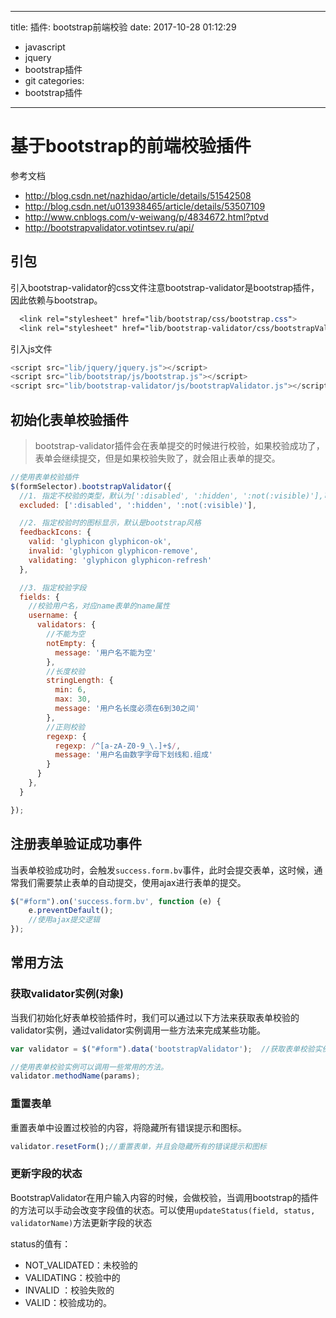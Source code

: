 ﻿
---
title: 插件: bootstrap前端校验
date: 2017-10-28 01:12:29 
` `
  - javascript
  - jquery
  - bootstrap插件 
  - git
categories: 
  - bootstrap插件 
---
# 基于bootstrap的前端校验插件 


参考文档

+ http://blog.csdn.net/nazhidao/article/details/51542508
+ http://blog.csdn.net/u013938465/article/details/53507109
+ <http://www.cnblogs.com/v-weiwang/p/4834672.html?ptvd>
+ <http://bootstrapvalidator.votintsev.ru/api/>

## 引包

引入bootstrap-validator的css文件注意bootstrap-validator是bootstrap插件，因此依赖与bootstrap。

```css
  <link rel="stylesheet" href="lib/bootstrap/css/bootstrap.css">
  <link rel="stylesheet" href="lib/bootstrap-validator/css/bootstrapValidator.css">
```

引入js文件

```javascript
<script src="lib/jquery/jquery.js"></script>
<script src="lib/bootstrap/js/bootstrap.js"></script>
<script src="lib/bootstrap-validator/js/bootstrapValidator.js"></script>
```

## 初始化表单校验插件

> bootstrap-validator插件会在表单提交的时候进行校验，如果校验成功了，表单会继续提交，但是如果校验失败了，就会阻止表单的提交。

```javascript
//使用表单校验插件
$(formSelector).bootstrapValidator({
  //1. 指定不校验的类型，默认为[':disabled', ':hidden', ':not(:visible)'],可以不设置
  excluded: [':disabled', ':hidden', ':not(:visible)'],

  //2. 指定校验时的图标显示，默认是bootstrap风格
  feedbackIcons: {
    valid: 'glyphicon glyphicon-ok',
    invalid: 'glyphicon glyphicon-remove',
    validating: 'glyphicon glyphicon-refresh'
  },

  //3. 指定校验字段
  fields: {
    //校验用户名，对应name表单的name属性
    username: {
      validators: {
        //不能为空
        notEmpty: {
          message: '用户名不能为空'
        },
        //长度校验
        stringLength: {
          min: 6,
          max: 30,
          message: '用户名长度必须在6到30之间'
        },
        //正则校验
        regexp: {
          regexp: /^[a-zA-Z0-9_\.]+$/,
          message: '用户名由数字字母下划线和.组成'
        }
      }
    },
  }

});
```

## 注册表单验证成功事件

当表单校验成功时，会触发`success.form.bv`事件，此时会提交表单，这时候，通常我们需要禁止表单的自动提交，使用ajax进行表单的提交。

```javascript
$("#form").on('success.form.bv', function (e) {
    e.preventDefault();
    //使用ajax提交逻辑
});
```



## 常用方法

### 获取validator实例(对象)

当我们初始化好表单校验插件时，我们可以通过以下方法来获取表单校验的validator实例，通过validator实例调用一些方法来完成某些功能。

```javascript
var validator = $("#form").data('bootstrapValidator');  //获取表单校验实例

//使用表单校验实例可以调用一些常用的方法。
validator.methodName(params);
```



### 重置表单

重置表单中设置过校验的内容，将隐藏所有错误提示和图标。

```javascript
validator.resetForm();//重置表单，并且会隐藏所有的错误提示和图标
```

### 更新字段的状态

BootstrapValidator在用户输入内容的时候，会做校验，当调用bootstrap的插件的方法可以手动会改变字段值的状态。可以使用`updateStatus(field, status, validatorName)`方法更新字段的状态

status的值有：

+ NOT_VALIDATED：未校验的
+ VALIDATING：校验中的
+ INVALID ：校验失败的
+ VALID：校验成功的。


